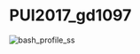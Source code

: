 # PUI2017_gd1097



![bash_profile_ss](https://user-images.githubusercontent.com/31747292/30631300-c0930384-9db1-11e7-8ef9-13034e263a1e.png)
